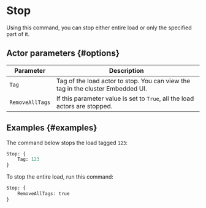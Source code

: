 # Stop

Using this command, you can stop either entire load or only the specified part of it.

## Actor parameters {#options}

| Parameter | Description |
| --- | --- |
| `Tag` | Tag of the load actor to stop. You can view the tag in the cluster Embedded UI. |
| `RemoveAllTags` | If this parameter value is set to `True`, all the load actors are stopped. |

## Examples {#examples}

The command below stops the load tagged `123`:

```proto
Stop: {
    Tag: 123
}
```

To stop the entire load, run this command:

```proto
Stop: {
    RemoveAllTags: true
}
```
